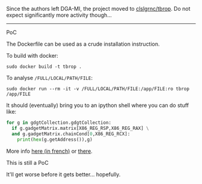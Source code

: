 Since the authors left DGA-MI, the project moved to [clslgrnc/tbrop](https://github.com/clslgrnc/tbrop/).
Do not expect significantly more activity though...

---

PoC

The Dockerfile can be used as a crude installation instruction.

To build with docker:
```
sudo docker build -t tbrop .
```

To analyse ```/FULL/LOCAL/PATH/FILE```:
```
sudo docker run --rm -it -v /FULL/LOCAL/PATH/FILE:/app/FILE:ro tbrop /app/FILE
```

It should (eventually) bring you to an ipython shell where you can do stuff like:
```python
for g in gdgtCollection.gdgtCollection:
  if g.gadgetMatrix.matrix[X86_REG_RSP,X86_REG_RAX] \
  and g.gadgetMatrix.chainCond[0,X86_REG_RCX]:
    print(hex(g.getAddress()),g)
```

More info [here (in french)](https://www.sstic.org/2018/presentation/T-Brop/) or [there](https://recon.cx/2018/montreal/schedule/events/129.html).

This is still a PoC

It'll get worse before it gets better... hopefully.

